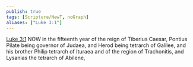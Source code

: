 ```yaml
---
publish: true
tags: [Scripture/NewT, noGraph]
aliases: ["Luke 3:1"]
---
```

[Luke 3:1](https://churchofjesuschrist.org/study/scriptures/nt/luke/3?lang=eng&id=p1#p1) NOW in the fifteenth year of the reign of Tiberius Caesar, Pontius Pilate being governor of Judaea, and Herod being tetrarch of Galilee, and his brother Philip tetrarch of Ituraea and of the region of Trachonitis, and Lysanias the tetrarch of Abilene,
